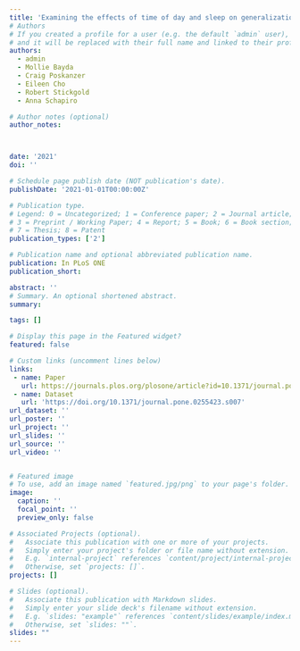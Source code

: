 ```yaml
---
title: 'Examining the effects of time of day and sleep on generalization'
# Authors
# If you created a profile for a user (e.g. the default `admin` user), write the username (folder name) here
# and it will be replaced with their full name and linked to their profile.
authors:
  - admin
  - Mollie Bayda
  - Craig Poskanzer
  - Eileen Cho
  - Robert Stickgold
  - Anna Schapiro

# Author notes (optional)
author_notes:



date: '2021'
doi: ''

# Schedule page publish date (NOT publication's date).
publishDate: '2021-01-01T00:00:00Z'

# Publication type.
# Legend: 0 = Uncategorized; 1 = Conference paper; 2 = Journal article;
# 3 = Preprint / Working Paper; 4 = Report; 5 = Book; 6 = Book section;
# 7 = Thesis; 8 = Patent
publication_types: ['2']

# Publication name and optional abbreviated publication name.
publication: In PLoS ONE
publication_short:

abstract: ''
# Summary. An optional shortened abstract.
summary:  

tags: []

# Display this page in the Featured widget?
featured: false

# Custom links (uncomment lines below)
links:
 - name: Paper
   url: https://journals.plos.org/plosone/article?id=10.1371/journal.pone.0255423
 - name: Dataset
   url: 'https://doi.org/10.1371/journal.pone.0255423.s007'
url_dataset: ''
url_poster: ''
url_project: ''
url_slides: ''
url_source: ''
url_video: ''


# Featured image
# To use, add an image named `featured.jpg/png` to your page's folder.
image:
  caption: ''
  focal_point: ''
  preview_only: false

# Associated Projects (optional).
#   Associate this publication with one or more of your projects.
#   Simply enter your project's folder or file name without extension.
#   E.g. `internal-project` references `content/project/internal-project/index.md`.
#   Otherwise, set `projects: []`.
projects: []

# Slides (optional).
#   Associate this publication with Markdown slides.
#   Simply enter your slide deck's filename without extension.
#   E.g. `slides: "example"` references `content/slides/example/index.md`.
#   Otherwise, set `slides: ""`.
slides: ""
---
```


